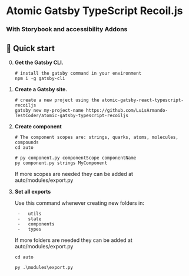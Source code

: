 # Atomic Gatsby TypeScript Recoil.js
### With Storybook and accessibility Addons

## 🚀 Quick start

0.  **Get the Gatsby CLI.**
    ```shell
    # install the gatsby command in your environment
    npm i -g gatsby-cli
    ```

1.  **Create a Gatsby site.**
    ```shell
    # create a new project using the atomic-gatsby-react-typescript-recoiljs
    gatsby new my-project-name https://github.com/LuisArmando-TestCoder/atomic-gatsby-typescript-recoiljs
    ```

2. **Create component**
    ```shell
    # The component scopes are: strings, quarks, atoms, molecules, compounds
    cd auto

    # py component.py componentScope componentName
    py component.py strings MyComponent
    ```

    If more scopes are needed they can be added at auto/modules/export.py

3. **Set all exports**

    Use this command whenever creating new folders in:

        -   utils
        -   state
        -   components
        -   types

    If more folders are needed they can be added at auto/modules/export.py

    ```shell
    cd auto

    py .\modules\export.py
    ```
